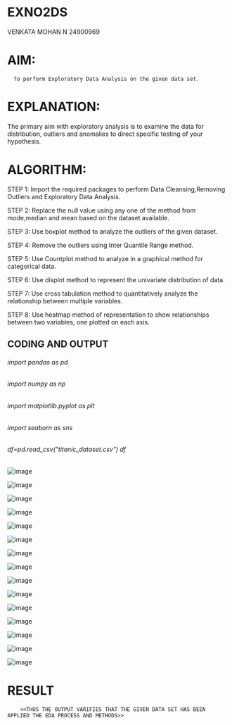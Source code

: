 # EXNO2DS
VENKATA MOHAN N
24900969
# AIM:
      To perform Exploratory Data Analysis on the given data set.
      
# EXPLANATION:
  The primary aim with exploratory analysis is to examine the data for distribution, outliers and anomalies to direct specific testing of your hypothesis.
  
# ALGORITHM:
STEP 1: Import the required packages to perform Data Cleansing,Removing Outliers and Exploratory Data Analysis.

STEP 2: Replace the null value using any one of the method from mode,median and mean based on the dataset available.

STEP 3: Use boxplot method to analyze the outliers of the given dataset.

STEP 4: Remove the outliers using Inter Quantile Range method.

STEP 5: Use Countplot method to analyze in a graphical method for categorical data.

STEP 6: Use displot method to represent the univariate distribution of data.

STEP 7: Use cross tabulation method to quantitatively analyze the relationship between multiple variables.

STEP 8: Use heatmap method of representation to show relationships between two variables, one plotted on each axis.

## CODING AND OUTPUT

###### import pandas as pd
###### import numpy as np 
###### import matplotlib.pyplot as plt 
###### import seaborn as sns 
###### df=pd.read_csv("titanic_dataset.csv") df


![image](https://github.com/user-attachments/assets/98e56842-abd5-455e-ae73-eb4834eb64d9)


![image](https://github.com/user-attachments/assets/50032349-60bc-419f-af45-130af69b1ae9)


![image](https://github.com/user-attachments/assets/6cce4aec-fa43-4333-a970-91a5372d2d3c)


![image](https://github.com/user-attachments/assets/df385032-4915-4820-a48e-4cb15709fc2f)



![image](https://github.com/user-attachments/assets/810fcf83-cf79-4e9c-85d1-6d4cd1e1d4f6)


![image](https://github.com/user-attachments/assets/a52dc437-e8be-4073-9f15-db9b98ab2bd6)


![image](https://github.com/user-attachments/assets/9e6ce3c9-9149-42d7-ad53-63419deecc7d)


![image](https://github.com/user-attachments/assets/67ca08ad-3255-4271-87fd-54085095c31a)



![image](https://github.com/user-attachments/assets/df4fb336-5401-47aa-98ce-ac22eb86e8c5)


![image](https://github.com/user-attachments/assets/53bfcc93-81f9-4ca2-8572-388688cbeb49)


![image](https://github.com/user-attachments/assets/43a39edc-5011-48e6-8769-e5f3b27fc986)


![image](https://github.com/user-attachments/assets/ccbe19b8-cc8d-4b04-9d5b-e09c43d03f30)



![image](https://github.com/user-attachments/assets/c8286f89-21bd-4fd2-8b53-ab70021ccf00)


![image](https://github.com/user-attachments/assets/e660c048-a27a-4581-beea-5030eb95247b)



![image](https://github.com/user-attachments/assets/cb99c688-4685-4ecd-a2d3-c8304e15de3c)





# RESULT
        <<THUS THE OUTPUT VARIFIES THAT THE GIVEN DATA SET HAS BEEN APPLIED THE EDA PROCESS AND METHODS>>
